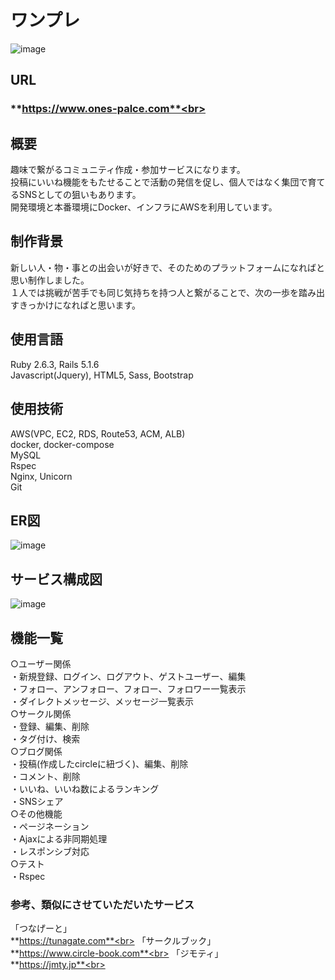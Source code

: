 # ワンプレ
![image](https://user-images.githubusercontent.com/63145482/89443568-6b5e7580-d78b-11ea-8965-2cd17e47e9eb.png)<br>

## URL
### **https://www.ones-palce.com**<br>

## 概要
趣味で繋がるコミュニティ作成・参加サービスになります。<br>
投稿にいいね機能をもたせることで活動の発信を促し、個人ではなく集団で育てるSNSとしての狙いもあります。<br>
開発環境と本番環境にDocker、インフラにAWSを利用しています。<br>

## 制作背景
新しい人・物・事との出会いが好きで、そのためのプラットフォームになればと思い制作しました。<br>
１人では挑戦が苦手でも同じ気持ちを持つ人と繋がることで、次の一歩を踏み出すきっかけになればと思います。<br>

## 使用言語
Ruby 2.6.3, Rails 5.1.6<br>
Javascript(Jquery), HTML5, Sass, Bootstrap<br>

## 使用技術
AWS(VPC, EC2, RDS, Route53, ACM, ALB)<br>
docker, docker-compose<br>
MySQL<br>
Rspec<br>
Nginx, Unicorn<br>
Git<br>

## ER図
![image](https://user-images.githubusercontent.com/63145482/89771312-1039d380-db3b-11ea-96ac-03ce0633a97f.png)

## サービス構成図
![image](https://user-images.githubusercontent.com/63145482/89441710-87ace300-d788-11ea-8d8a-051349c6385e.png)<br>


## 機能一覧
○ユーザー関係<br>
・新規登録、ログイン、ログアウト、ゲストユーザー、編集<br>
・フォロー、アンフォロー、フォロー、フォロワー一覧表示<br>
・ダイレクトメッセージ、メッセージ一覧表示<br>
○サークル関係<br>
・登録、編集、削除<br>
・タグ付け、検索<br>
○ブログ関係<br>
・投稿(作成したcircleに紐づく)、編集、削除<br>
・コメント、削除<br>
・いいね、いいね数によるランキング<br>
・SNSシェア<br>
○その他機能<br>
・ページネーション<br>
・Ajaxによる非同期処理<br>
・レスポンシブ対応<br>
○テスト<br>
・Rspec<br>

### 参考、類似にさせていただいたサービス
「つなげーと」<br>
**https://tunagate.com**<br>
「サークルブック」<br>
**https://www.circle-book.com**<br>
「ジモティ」<br>
**https://jmty.jp**<br>
